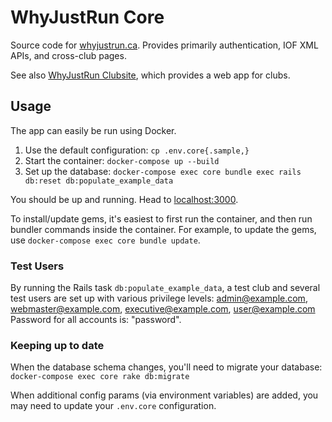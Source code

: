 # WhyJustRun Core

Source code for [whyjustrun.ca](https://whyjustrun.ca). Provides primarily authentication, IOF XML APIs, and cross-club pages.

See also [WhyJustRun Clubsite](https://github.com/WhyJustRun/Clubsite), which provides a web app for clubs.

## Usage

The app can easily be run using Docker.

1) Use the default configuration: `cp .env.core{.sample,}`
2) Start the container: `docker-compose up --build`
3) Set up the database: `docker-compose exec core bundle exec rails db:reset db:populate_example_data`

You should be up and running. Head to [localhost:3000](http://localhost:3000/).

To install/update gems, it's easiest to first run the container, and then run bundler commands inside the container. For example, to update the gems, use `docker-compose exec core bundle update`.
### Test Users

By running the Rails task `db:populate_example_data`, a test club and several test users are set up with various privilege levels:
admin@example.com, webmaster@example.com, executive@example.com, user@example.com
Password for all accounts is: "password".

### Keeping up to date

When the database schema changes, you'll need to migrate your database: `docker-compose exec core rake db:migrate`

When additional config params (via environment variables) are added, you may need to update your `.env.core` configuration.
